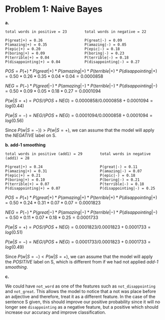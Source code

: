 # Problem 1: Naive Bayes

**a.**

```
total words in positive = 23        total words in negative = 22

P(great|+) = 0.26                   P(great|-) = 0.09
P(amazing|+) = 0.35                 P(amazing|-) = 0.05
P(epic|+) = 0.20                    P(epic|-) = 0.18
P(boring|+) = 0.09                  P(boring|-) = 0.23
P(terrible|+) = 0.04                P(terrible|-) = 0.18
P(disappointing|+) = 0.04           P(disappointing|-) = 0.27
```

$POS = P(+) * P(great|+) * P(amazing|+) * P(terrible|+) * P(disappointing|+) = 0.50 * 0.26 * 0.35 * 0.04 * 0.04 = 0.0000858$

$NEG = P(-) * P(great|-) * P(amazing|-) * P(terrible|-) * P(disappointing|-) = 0.50 * 0.09 * 0.05 * 0.18 * 0.27 = 0.0001094$

$P(w|S = +) = POS/(POS+NEG) = 0.0000858/0.0000858+0.0001094 = log(0.44)$

$P(w|S = -) = NEG/(POS+NEG) = 0.0001094/0.0000858+0.0001094 = log(0.56)$

Since $P(w|S = -)) > P(w|S = +)$, we can assume that the model will apply the _NEGATIVE_ label on S.

**b. add-1 smoothing**

```
total words in positive (add1) = 29        total words in negative (add1) = 28

P(great|+) = 0.24                          P(great|-) = 0.11
P(amazing|+) = 0.31                        P(amazing|-) = 0.07
P(epic|+) = 0.21                           P(epic|-) = 0.18
P(boring|+) = 0.10                         P(boring|-) = 0.21
P(terrible|+) = 0.07                       P(terrible|-) = 0.18
P(disappointing|+) = 0.07                  P(disappointing|-) = 0.25
```

$POS = P(+) * P(great|+) * P(amazing|+) * P(terrible|+) * P(disappointing|+) = 0.50 * 0.24 * 0.31 * 0.07 * 0.07 = 0.0001823$

$NEG = P(-) * P(great|-) * P(amazing|-) * P(terrible|-) * P(disappointing|-) = 0.50 * 0.11 * 0.07 * 0.18 * 0.25 = 0.0001733$

$P(w|S = +) = POS/(POS+NEG) = 0.0001823/0.0001823+0.0001733 = log(0.51)$

$P(w|S = -) = NEG/(POS+NEG) = 0.0001733/0.0001823+0.0001733 = log(0.49)$

Since $P(w|S = -) < P(w|S = +)$, we can assume that the model will apply the _POSITIVE_ label on S, which is different from if we had not applied _add-1 smoothing_.

**c.**

We could have `not_word` as one of the features such as `not_disappointing` and `not_great`. This allows the model to notice that a not was place before an adjective and therefore, treat it as a different feature. In the case of the sentence S given, this should improve our positive probability since it will no longer see `disappointing` as a negative feature, but a positive which should increase our accuracy and improve classification.

